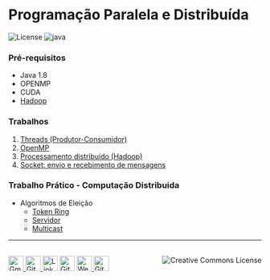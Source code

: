 # Programação Paralela e Distribuída

![License](https://img.shields.io/badge/Code%20License-MIT-blue.svg)
![java](https://img.shields.io/badge/UFSC-Programa%C3%A7%C3%A3o%20Paralela%20e%20Distribu%C3%ADda-blue.svg)

### Pré-requisitos
- Java 1.8
- OPENMP
- CUDA
- [Hadoop](https://www.digitalocean.com/community/tutorials/how-to-install-hadoop-in-stand-alone-mode-on-ubuntu-16-04)

### Trabalhos
1. [Threads (Produtor-Consumidor)](trabalho01_threads/)
2. [OpenMP](trabalho02_openMP/)
3. [Processamento distribuído (Hadoop)](trabalho03_hadoop/wordcount)
4. [Socket: envio e recebimento de mensagens](trabalho04_socket/)


### Trabalho Prático - Computação Distribuida
- Algoritmos de Eleição
  - [Token Ring](algotimos-eleicao/)
  - [Servidor](algotimos-eleicao/)
  - [Multicast](algotimos-eleicao/)

---

<p  align="left">
<br/>
<a href="mailto:brunocampos01@gmail.com" target="_blank"><img src="https://img.icons8.com/material/48/000000/gmail--v1.png" alt="Gmail" width="30">
</a>
<a href="https://stackoverflow.com/users/8329698/bruno-campos" target="_blank"><img src="https://img.icons8.com/material/48/000000/stackoverflow.png" alt="GitHub" width="30">
</a>
<a href="https://www.linkedin.com/in/brunocampos01" target="_blank"><img src="https://img.icons8.com/windows/48/000000/linkedin.png" alt="LinkedIn" width="30"></a>
<a href="https://github.com/brunocampos01" target="_blank"><img src="https://img.icons8.com/material-outlined/48/000000/github.png" alt="GitHub" width="30"></a>
<a href="https://brunocampos01.netlify.app/" target="_blank"><img src="https://img.icons8.com/material/48/000000/web.png" alt="Website" width="30">
</a>
<a href="https://medium.com/@brunocampos01" target="_blank"><img src="https://img.icons8.com/material/48/000000/medium.png" alt="GitHub" width="30">
</a>
<a rel="license" href="http://creativecommons.org/licenses/by-sa/4.0/"><img alt="Creative Commons License" style="border-width:0" src="https://i.creativecommons.org/l/by-sa/4.0/88x31.png",  align="right" /></a><br/>
</p>

